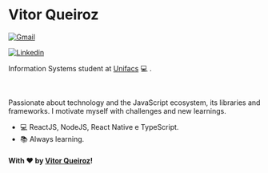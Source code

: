 # Vitor Queiroz

<div style="text-align: justify">
  
 [![Gmail](https://img.shields.io/badge/-GMAIL-c14438?style=for-the-badge&logo=Gmail&logoColor=white&link=mailto:vitor.queiroszti@gmail.com)](link-perfil)

[![Linkedin](https://img.shields.io/badge/-VitorQueiroz-blue?style=for-the-badge&logo=Linkedin&logoColor=white&link=https://www.linkedin.com/in/vitor-queiroz-4b32131a3/)](https://www.linkedin.com/in/vitor-queiroz-4b32131a3/)

</div>  


Information Systems student at [Unifacs](https://www.unifacs.br) :computer: .

<br />

Passionate about technology and the JavaScript ecosystem, its libraries and frameworks. I motivate myself with challenges and new learnings.

- :computer: ReactJS, NodeJS, React Native e TypeScript.
- :books: Always learning.

#### With ♥ by [Vitor Queiroz](https://www.linkedin.com/in/vitor-queiroz-4b32131a3/)!
